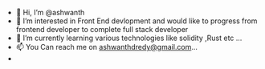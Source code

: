 - 👋 Hi, I’m @ashwanth
- 👀 I’m interested in Front End devlopment and would like to progress from frontend developer to complete full stack developer
- 🌱 I’m currently learning various technologies like solidity ,Rust etc ...
- 📫 You Can reach me on ashwanthdredy@gmail.com...
-

<!---
ashwanth511/ashwanth511 is a ✨ special ✨ repository because its `README.md` (this file) appears on your GitHub profile.
You can click the Preview link to take a look at your changes.
--->

